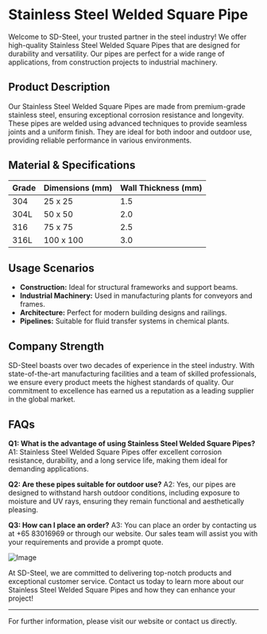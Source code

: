 # Stainless Steel Welded Square Pipe

Welcome to SD-Steel, your trusted partner in the steel industry! We offer high-quality Stainless Steel Welded Square Pipes that are designed for durability and versatility. Our pipes are perfect for a wide range of applications, from construction projects to industrial machinery.

## Product Description
Our Stainless Steel Welded Square Pipes are made from premium-grade stainless steel, ensuring exceptional corrosion resistance and longevity. These pipes are welded using advanced techniques to provide seamless joints and a uniform finish. They are ideal for both indoor and outdoor use, providing reliable performance in various environments.

## Material & Specifications

| Grade | Dimensions (mm) | Wall Thickness (mm) |
|-------|------------------|----------------------|
| 304   | 25 x 25          | 1.5                  |
| 304L  | 50 x 50          | 2.0                  |
| 316   | 75 x 75          | 2.5                  |
| 316L  | 100 x 100        | 3.0                  |

## Usage Scenarios
- **Construction:** Ideal for structural frameworks and support beams.
- **Industrial Machinery:** Used in manufacturing plants for conveyors and frames.
- **Architecture:** Perfect for modern building designs and railings.
- **Pipelines:** Suitable for fluid transfer systems in chemical plants.

## Company Strength
SD-Steel boasts over two decades of experience in the steel industry. With state-of-the-art manufacturing facilities and a team of skilled professionals, we ensure every product meets the highest standards of quality. Our commitment to excellence has earned us a reputation as a leading supplier in the global market.

## FAQs
**Q1: What is the advantage of using Stainless Steel Welded Square Pipes?**
A1: Stainless Steel Welded Square Pipes offer excellent corrosion resistance, durability, and a long service life, making them ideal for demanding applications.

**Q2: Are these pipes suitable for outdoor use?**
A2: Yes, our pipes are designed to withstand harsh outdoor conditions, including exposure to moisture and UV rays, ensuring they remain functional and aesthetically pleasing.

**Q3: How can I place an order?**
A3: You can place an order by contacting us at +65 83016969 or through our website. Our sales team will assist you with your requirements and provide a prompt quote.

![Image](https://github.com/user-attachments/assets/2567258e-e124-4816-932d-1809bd27ef0b)

At SD-Steel, we are committed to delivering top-notch products and exceptional customer service. Contact us today to learn more about our Stainless Steel Welded Square Pipes and how they can enhance your project!

---

For further information, please visit our website or contact us directly.